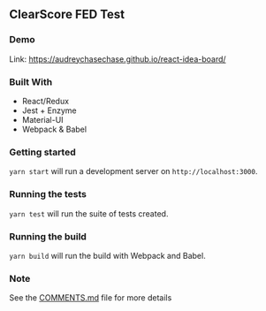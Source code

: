 ## ClearScore FED Test

### Demo

Link: https://audreychasechase.github.io/react-idea-board/

### Built With

* React/Redux
* Jest + Enzyme
* Material-UI
* Webpack & Babel

### Getting started

`yarn start` will run a development server on `http://localhost:3000`.  

### Running the tests

`yarn test` will run the suite of tests created.

### Running the build

`yarn build` will run the build with Webpack and Babel.

### Note

See the [COMMENTS.md](COMMENTS.md) file for more details
